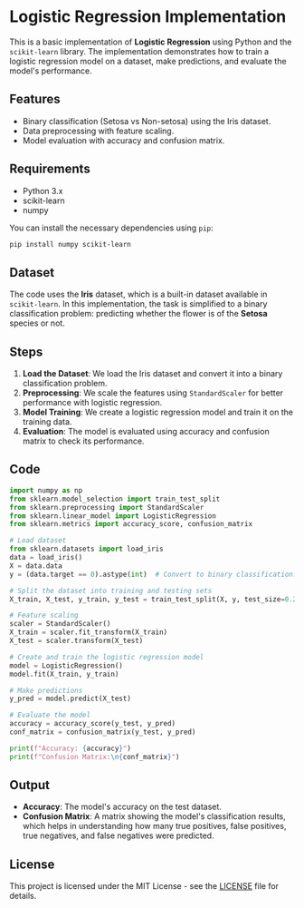 


# Logistic Regression Implementation

This is a basic implementation of **Logistic Regression** using Python and the `scikit-learn` library. The implementation demonstrates how to train a logistic regression model on a dataset, make predictions, and evaluate the model's performance.

## Features

- Binary classification (Setosa vs Non-setosa) using the Iris dataset.
- Data preprocessing with feature scaling.
- Model evaluation with accuracy and confusion matrix.

## Requirements

- Python 3.x
- scikit-learn
- numpy

You can install the necessary dependencies using `pip`:

```bash
pip install numpy scikit-learn
```

## Dataset

The code uses the **Iris** dataset, which is a built-in dataset available in `scikit-learn`. In this implementation, the task is simplified to a binary classification problem: predicting whether the flower is of the **Setosa** species or not.

## Steps

1. **Load the Dataset**: We load the Iris dataset and convert it into a binary classification problem.
2. **Preprocessing**: We scale the features using `StandardScaler` for better performance with logistic regression.
3. **Model Training**: We create a logistic regression model and train it on the training data.
4. **Evaluation**: The model is evaluated using accuracy and confusion matrix to check its performance.

## Code

```python
import numpy as np
from sklearn.model_selection import train_test_split
from sklearn.preprocessing import StandardScaler
from sklearn.linear_model import LogisticRegression
from sklearn.metrics import accuracy_score, confusion_matrix

# Load dataset
from sklearn.datasets import load_iris
data = load_iris()
X = data.data
y = (data.target == 0).astype(int)  # Convert to binary classification: Setosa vs Non-setosa

# Split the dataset into training and testing sets
X_train, X_test, y_train, y_test = train_test_split(X, y, test_size=0.2, random_state=42)

# Feature scaling
scaler = StandardScaler()
X_train = scaler.fit_transform(X_train)
X_test = scaler.transform(X_test)

# Create and train the logistic regression model
model = LogisticRegression()
model.fit(X_train, y_train)

# Make predictions
y_pred = model.predict(X_test)

# Evaluate the model
accuracy = accuracy_score(y_test, y_pred)
conf_matrix = confusion_matrix(y_test, y_pred)

print(f"Accuracy: {accuracy}")
print(f"Confusion Matrix:\n{conf_matrix}")
```

## Output

- **Accuracy**: The model's accuracy on the test dataset.
- **Confusion Matrix**: A matrix showing the model's classification results, which helps in understanding how many true positives, false positives, true negatives, and false negatives were predicted.

## License

This project is licensed under the MIT License - see the [LICENSE](LICENSE) file for details.



